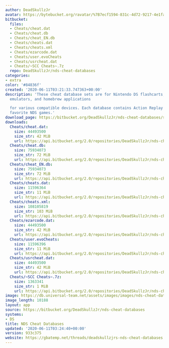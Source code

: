 ```yaml
---
author: DeadSkullzJr
avatar: https://bytebucket.org/ravatar/%7B7ecf1594-831c-4d72-9217-4e1fa1160803%7D?ts=default
bitbucket:
  files:
  - Cheats/cheat.dat
  - Cheats/cheat.db
  - Cheats/cheat_EN.db
  - Cheats/cheats.dat
  - Cheats/cheats.xml
  - Cheats/ezarcode.dat
  - Cheats/user.evoCheats
  - Cheats/usrcheat.dat
  - Cheats/~SCC Cheats~.7z
  repo: DeadSkullzJr/nds-cheat-databases
categories:
- extra
color: '#84836f'
created: '2020-06-11T03:21:33.747363+00:00'
description: 'These cheat database sets are for Nintendo DS flashcarts, cheating devices,
  emulators, and homebrew applications

  for various compatible devices. Each database contains Action Replay codes for your
  favorite NDS games.'
download_page: https://bitbucket.org/DeadSkullzJr/nds-cheat-databases/src/master/Cheats/cheat.dat
downloads:
  Cheats/cheat.dat:
    size: 44493500
    size_str: 42 MiB
    url: https://api.bitbucket.org/2.0/repositories/DeadSkullzJr/nds-cheat-databases/src/933c375545d3ff90854d1e210dcf4b3b31d9d585/Cheats/cheat.dat
  Cheats/cheat.db:
    size: 75934073
    size_str: 72 MiB
    url: https://api.bitbucket.org/2.0/repositories/DeadSkullzJr/nds-cheat-databases/src/933c375545d3ff90854d1e210dcf4b3b31d9d585/Cheats/cheat.db
  Cheats/cheat_EN.db:
    size: 75934073
    size_str: 72 MiB
    url: https://api.bitbucket.org/2.0/repositories/DeadSkullzJr/nds-cheat-databases/src/933c375545d3ff90854d1e210dcf4b3b31d9d585/Cheats/cheat_EN.db
  Cheats/cheats.dat:
    size: 11596364
    size_str: 11 MiB
    url: https://api.bitbucket.org/2.0/repositories/DeadSkullzJr/nds-cheat-databases/src/933c375545d3ff90854d1e210dcf4b3b31d9d585/Cheats/cheats.dat
  Cheats/cheats.xml:
    size: 108105819
    size_str: 103 MiB
    url: https://api.bitbucket.org/2.0/repositories/DeadSkullzJr/nds-cheat-databases/src/933c375545d3ff90854d1e210dcf4b3b31d9d585/Cheats/cheats.xml
  Cheats/ezarcode.dat:
    size: 44493500
    size_str: 42 MiB
    url: https://api.bitbucket.org/2.0/repositories/DeadSkullzJr/nds-cheat-databases/src/933c375545d3ff90854d1e210dcf4b3b31d9d585/Cheats/ezarcode.dat
  Cheats/user.evoCheats:
    size: 11596396
    size_str: 11 MiB
    url: https://api.bitbucket.org/2.0/repositories/DeadSkullzJr/nds-cheat-databases/src/933c375545d3ff90854d1e210dcf4b3b31d9d585/Cheats/user.evoCheats
  Cheats/usrcheat.dat:
    size: 44493500
    size_str: 42 MiB
    url: https://api.bitbucket.org/2.0/repositories/DeadSkullzJr/nds-cheat-databases/src/933c375545d3ff90854d1e210dcf4b3b31d9d585/Cheats/usrcheat.dat
  Cheats/~SCC Cheats~.7z:
    size: 1363341
    size_str: 1 MiB
    url: https://api.bitbucket.org/2.0/repositories/DeadSkullzJr/nds-cheat-databases/src/933c375545d3ff90854d1e210dcf4b3b31d9d585/Cheats/~SCC%20Cheats~.7z
image: https://db.universal-team.net/assets/images/images/nds-cheat-databases.png
image_length: 10188
layout: app
source: https://bitbucket.org/DeadSkullzJr/nds-cheat-databases
systems:
- DS
title: NDS Cheat Databases
updated: '2020-06-11T03:24:40+00:00'
version: 933c375
website: https://gbatemp.net/threads/deadskullzjrs-nds-cheat-databases.488711/
---
```

